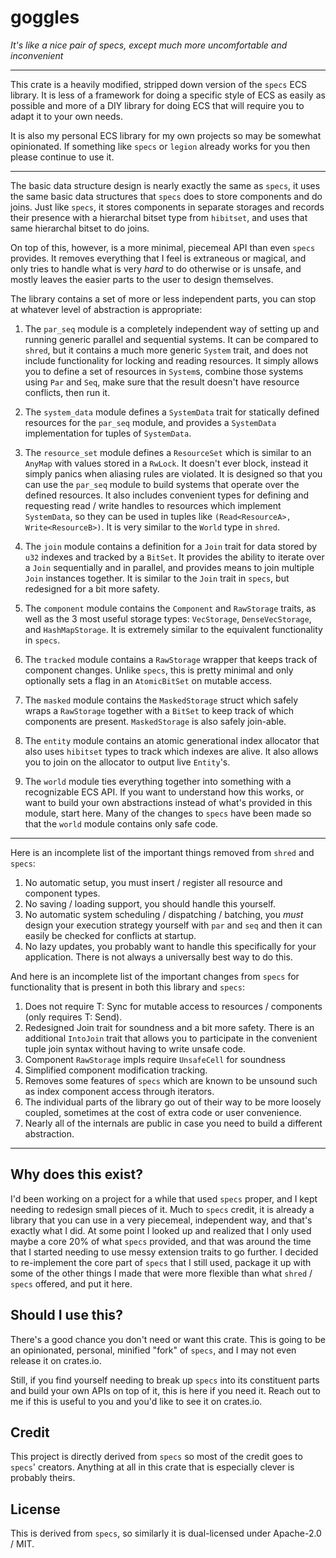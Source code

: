 # goggles #

*It's like a nice pair of specs, except much more uncomfortable and inconvenient*

---

This crate is a heavily modified, stripped down version of the `specs` ECS
library.  It is less of a framework for doing a specific style of ECS as easily
as possible and more of a DIY library for doing ECS that will require you to
adapt it to your own needs.

It is also my personal ECS library for my own projects so may be somewhat
opinionated.  If something like `specs` or `legion` already works for you then
please continue to use it.

---

The basic data structure design is nearly exactly the same as `specs`, it uses
the same basic data structures that `specs` does to store components and do
joins.  Just like `specs`, it stores components in separate storages and records
their presence with a hierarchal bitset type from `hibitset`, and uses that same
hierarchal bitset to do joins.

On top of this, however, is a more minimal, piecemeal API than even `specs`
provides.  It removes everything that I feel is extraneous or magical, and only
tries to handle what is very *hard* to do otherwise or is unsafe, and mostly
leaves the easier parts to the user to design themselves.

The library contains a set of more or less independent parts, you can stop at
whatever level of abstraction is appropriate:

1) The `par_seq` module is a completely independent way of setting up and
   running generic parallel and sequential systems.  It can be compared to
   `shred`, but it contains a much more generic `System` trait, and does not
   include functionality for locking and reading resources.  It simply allows
   you to define a set of resources in `System`s, combine those systems using
   `Par` and `Seq`, make sure that the result doesn't have resource conflicts,
   then run it.

2) The `system_data` module defines a `SystemData` trait for statically defined
   resources for the `par_seq` module, and provides a `SystemData`
   implementation for tuples of `SystemData`.

3) The `resource_set` module defines a `ResourceSet` which is similar to an
   `AnyMap` with values stored in a `RwLock`.  It doesn't ever block, instead it
   simply panics when aliasing rules are violated.  It is designed so that you
   can use the `par_seq` module to build systems that operate over the defined
   resources.  It also includes convenient types for defining and requesting
   read / write handles to resources which implement `SystemData`, so they can
   be used in tuples like `(Read<ResourceA>, Write<ResourceB>)`.  It is very
   similar to the `World` type in `shred`.
   
4) The `join` module contains a definition for a `Join` trait for data stored by
   `u32` indexes and tracked by a `BitSet`.  It provides the ability to iterate
   over a `Join` sequentially and in parallel, and provides means to join
   multiple `Join` instances together.  It is similar to the `Join` trait in
   `specs`, but redesigned for a bit more safety.
   
5) The `component` module contains the `Component` and `RawStorage` traits, as
   well as the 3 most useful storage types: `VecStorage`, `DenseVecStorage`, and
   `HashMapStorage`.  It is extremely similar to the equivalent functionality in
   `specs`.

6) The `tracked` module contains a `RawStorage` wrapper that keeps track of
   component changes.  Unlike `specs`, this is pretty minimal and only
   optionally sets a flag in an `AtomicBitSet` on mutable access.

7) The `masked` module contains the `MaskedStorage` struct which safely wraps a
   `RawStorage` together with a `BitSet` to keep track of which components are
    present.  `MaskedStorage` is also safely join-able.

8) The `entity` module contains an atomic generational index allocator that also
   uses `hibitset` types to track which indexes are alive.  It also allows you
   to join on the allocator to output live `Entity`'s.
   
9) The `world` module ties everything together into something with a
   recognizable ECS API.  If you want to understand how this works, or want to
   build your own abstractions instead of what's provided in this module, start
   here.  Many of the changes to `specs` have been made so that the `world`
   module contains only safe code.

---

Here is an incomplete list of the important things removed from `shred`
and `specs`:

1) No automatic setup, you must insert / register all resource and component types.
2) No saving / loading support, you should handle this yourself.
3) No automatic system scheduling / dispatching / batching, you *must* design
   your execution strategy yourself with `par` and `seq` and then it can easily
   be checked for conflicts at startup.
4) No lazy updates, you probably want to handle this specifically for your
   application.  There is not always a universally best way to do this.

And here is an incomplete list of the important changes from `specs` for
functionality that is present in both this library and `specs`:

1) Does not require T: Sync for mutable access to resources / components (only
   requires T: Send).
2) Redesigned Join trait for soundness and a bit more safety.  There is an
   additional `IntoJoin` trait that allows you to participate in the convenient
   tuple join syntax without having to write unsafe code.
3) Component `RawStorage` impls require `UnsafeCell` for soundness
4) Simplified component modification tracking.
5) Removes some features of `specs` which are known to be unsound such as index
   component access through iterators.
6) The individual parts of the library go out of their way to be more loosely
   coupled, sometimes at the cost of extra code or user convenience.
7) Nearly all of the internals are public in case you need to build a different
   abstraction.

---

## Why does this exist?

I'd been working on a project for a while that used `specs` proper, and I kept
needing to redesign small pieces of it.  Much to `specs` credit, it is already a
library that you can use in a very piecemeal, independent way, and that's
exactly what I did.  At some point I looked up and realized that I only used
maybe a core 20% of what `specs` provided, and that was around the time that I
started needing to use messy extension traits to go further.  I decided to
re-implement the core part of `specs` that I still used, package it up with some
of the other things I made that were more flexible than what `shred` / `specs`
offered, and put it here.

## Should I use this?

There's a good chance you don't need or want this crate.  This is going to be an
opinionated, personal, minified "fork" of `specs`, and I may not even release it
on crates.io.

Still, if you find yourself needing to break up `specs` into its constituent
parts and build your own APIs on top of it, this is here if you need it.  Reach
out to me if this is useful to you and you'd like to see it on crates.io.

## Credit

This project is directly derived from `specs` so most of the credit goes to
`specs`' creators.  Anything at all in this crate that is especially clever is
probably theirs.

## License

This is derived from `specs`, so similarly it is dual-licensed under Apache-2.0
/ MIT.
